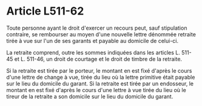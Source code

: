 # Article L511-62

Toute personne ayant le droit d'exercer un recours peut, sauf stipulation contraire, se rembourser au moyen d'une nouvelle lettre dénommée retraite tirée à vue sur l'un de ses garants et payable au domicile de celui-ci.

La retraite comprend, outre les sommes indiquées dans les articles L. 511-45 et L. 511-46, un droit de courtage et le droit de timbre de la retraite.

Si la retraite est tirée par le porteur, le montant en est fixé d'après le cours d'une lettre de change à vue, tirée du lieu où la lettre primitive était payable sur le lieu du domicile du garant. Si la retraite est tirée par un endosseur, le montant en est fixé d'après le cours d'une lettre à vue tirée du lieu où le tireur de la retraite a son domicile sur le lieu du domicile du garant.
